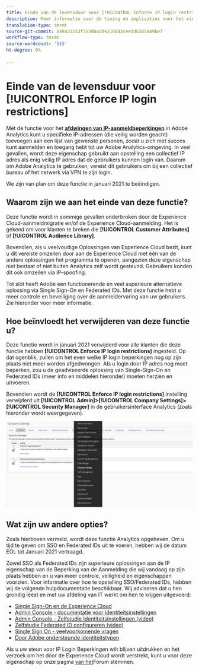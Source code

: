 ```yaml
---
title: Einde van de levensduur voor [!UICONTROL Enforce IP login restrictions]
description: Meer informatie over de timing en implicaties voor het einde van de levensduur [!UICONTROL Enforce IP login restrictions]
translation-type: tm+mt
source-git-commit: 649a33253f7520b4d8e210043ceedd6345a49be7
workflow-type: tm+mt
source-wordcount: '515'
ht-degree: 0%

---
```



# Einde van de levensduur voor [!UICONTROL Enforce IP login restrictions]

Met de functie voor het **[afdwingen van IP-aanmeldbeperkingen](/help/admin/company/security-manager.md)** in Adobe Analytics kunt u specifieke IP-adressen (die veilig worden geacht) toevoegen aan een lijst van gewenste personen, zodat u zich met succes kunt aanmelden en toegang hebt tot uw Adobe Analytics-omgeving. In veel gevallen, wordt deze eigenschap gebruikt aan opstelling een collectief IP adres als enig veilig IP adres dat de gebruikers kunnen login van. Daarom om Adobe Analytics te gebruiken, vereist dit gebruikers om bij een collectief bureau of het netwerk via VPN te zijn login.

We zijn van plan om deze functie in januari 2021 te beëindigen.

## Waarom zijn we aan het einde van deze functie?

Deze functie wordt in sommige gevallen onderbroken door de Experience Cloud-aanmeldmigratie en/of de Experience Cloud-aanmelding. Het is gekend om voor klanten te breken die **[!UICONTROL Customer Attributes]** of **[!UICONTROL Audience Library]**.

Bovendien, als u veelvoudige Oplossingen van Experience Cloud bezit, kunt u dit vereiste omzeilen door aan de Experience Cloud met één van de andere oplossingen het programma te openen, aangezien deze eigenschap niet bestaat of niet buiten Analytics zelf wordt gesteund. Gebruikers konden dit ook omzeilen via IP-spoofing.

Tot slot heeft Adobe een functionerende en veel superieure alternatieve oplossing via Single Sign-On en Federated IDs. Met deze functie hebt u meer controle en beveiliging over de aanmeldervaring van uw gebruikers. Zie hieronder voor meer informatie.

## Hoe beïnvloedt het verwijderen van deze functie u?

Deze functie wordt in januari 2021 verwijderd voor alle klanten die deze functie hebben **[!UICONTROL Enforce IP login restrictions]** ingesteld. Op dat ogenblik, zullen om het even welke IP login beperkingen nog op zijn plaats niet meer worden afgedwongen. Als u login door IP adres nog moet beperken, zou u de geadviseerde oplossing van Single-Sign-On en Federated IDs (meer info en middelen hieronder) moeten herzien en uitvoeren.

Bovendien wordt de **[!UICONTROL Enforce IP login restrictions]** instelling verwijderd uit **[!UICONTROL Admin]>[!UICONTROL Company Settings]>[!UICONTROL Security Manager]** in de gebruikersinterface Analytics (zoals hieronder wordt weergegeven).

![](assets/sec-manager2.png)

## Wat zijn uw andere opties?

Zoals hierboven vermeld, wordt deze functie Analytics opgeheven. Om u tijd te geven om SSO en Federated IDs uit te voeren, hebben wij de datum EOL tot Januari 2021 vertraagd.

Zowel SSO als Federated IDs zijn superieure oplossingen aan de IP eigenschap van de Beperking van de Aanmelding die wij vandaag op zijn plaats hebben en u van meer controle, veiligheid en eigenschappen voorzien. Voor informatie over hoe te opstelling SSO/Federated IDs, hebben wij de volgende hulpdocumentatie beschikbaar. Wij adviseren dat u hen grondig leest en met uw afdeling van IT werkt om hen te krijgen uitgevoerd:

* [Single Sign-On en de Experience Cloud](https://spark.adobe.com/page/JeSB8EPEQIvjD/)
* [Admin Console - documentatie voor identiteitsinstellingen](https://helpx.adobe.com/enterprise/using/set-up-identity.html)
* [Admin Console - Zelfstudie Identiteitsinstellingen (video)](https://helpx.adobe.com/enterprise/how-to/identity-directories-domains.html?playlist=/ccx/v1/collection/product/enterprise/topics/enterprise-identity/collection.ccx.js&amp;ref=helpx.adobe.com)
* [Zelfstudie Federated ID configureren (video)](https://helpx.adobe.com/enterprise/how-to/identity-configure-ids.html?playlist=/ccx/v1/collection/product/enterprise/topics/enterprise-identity/collection.ccx.js&amp;ref=helpx.adobe.com)
* [Single Sign On - veelvoorkomende vragen](https://helpx.adobe.com/enterprise/using/sso-faq.html)
* [Door Adobe ondersteunde identiteitstypen](https://helpx.adobe.com/enterprise/using/identity.html)

Als u uw steun voor IP Login Beperkingen wilt blijven uitdrukken en het verzoek om het door de Experience Cloud wordt verstrekt, kunt u voor deze eigenschap op onze pagina [van het](https://forums.adobe.com/ideas/11648)Forum stemmen.